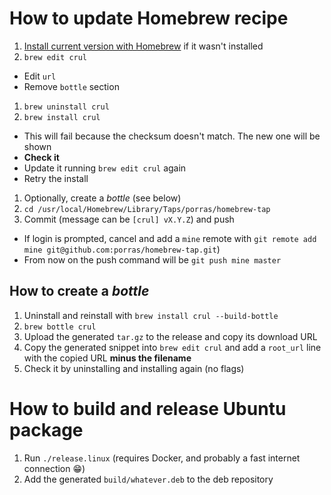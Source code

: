 # How to update Homebrew recipe

1. [Install current version with Homebrew](https://github.com/porras/crul#mac) if it wasn't installed
1. `brew edit crul`
  * Edit `url`
  * Remove `bottle` section
1. `brew uninstall crul`
1. `brew install crul`
  * This will fail because the checksum doesn't match. The new one will be shown
  * **Check it**
  * Update it running `brew edit crul` again
  * Retry the install
1. Optionally, create a *bottle* (see below)
1. `cd /usr/local/Homebrew/Library/Taps/porras/homebrew-tap`
1. Commit (message can be `[crul] vX.Y.Z`) and push
  * If login is prompted, cancel and add a `mine` remote with `git remote add mine git@github.com:porras/homebrew-tap.git`)
  * From now on the push command will be `git push mine master`

## How to create a *bottle*

1. Uninstall and reinstall with `brew install crul --build-bottle`
1. `brew bottle crul`
1. Upload the generated `tar.gz` to the release and copy its download URL
1. Copy the generated snippet into `brew edit crul` and add a `root_url` line with the copied URL **minus the filename**
1. Check it by uninstalling and installing again (no flags)

# How to build and release Ubuntu package

1. Run `./release.linux` (requires Docker, and probably a fast internet connection 😁)
1. Add the generated `build/whatever.deb` to the deb repository

